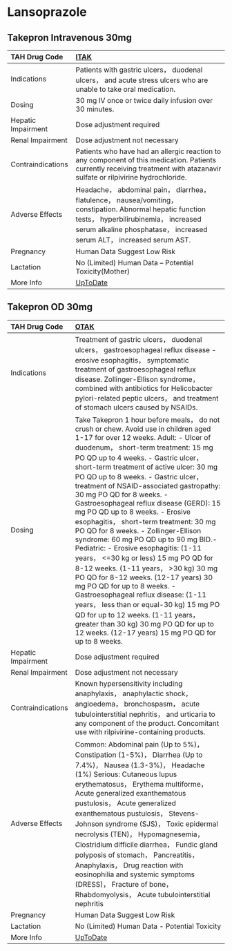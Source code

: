 # Lansoprazole

## Takepron Intravenous 30mg

| TAH Drug Code      | [ITAK](https://www.tahsda.org.tw/drugs/hissearch.php?drug_code=ITAK)                                                                                                                                                         |
|:-------------------|:-----------------------------------------------------------------------------------------------------------------------------------------------------------------------------------------------------------------------------|
| Indications        | Patients with gastric ulcers， duodenal ulcers， and acute stress ulcers who are unable to take oral medication.                                                                                                             |
| Dosing             | 30 mg IV once or twice daily infusion over 30 minutes.                                                                                                                                                                       |
| Hepatic Impairment | Dose adjustment required                                                                                                                                                                                                     |
| Renal Impairment   | Dose adjustment not necessary                                                                                                                                                                                                |
| Contraindications  | Patients who have had an allergic reaction to any component of this medication. Patients currently receiving treatment with atazanavir sulfate or rilpivirine hydrochloride.                                                 |
| Adverse Effects    | Headache， abdominal pain， diarrhea， flatulence， nausea/vomiting， constipation. Abnormal hepatic function tests， hyperbilirubinemia， increased serum alkaline phosphatase， increased serum ALT， increased serum AST. |
| Pregnancy          | Human Data Suggest Low Risk                                                                                                                                                                                                  |
| Lactation          | No (Limited) Human Data – Potential Toxicity(Mother)                                                                                                                                                                         |
| More Info          | [UpToDate](https://www.uptodate.com/contents/lansoprazole-drug-information)                                                                                                                                                  |

## Takepron OD 30mg

| TAH Drug Code      | [OTAK](https://www.tahsda.org.tw/drugs/hissearch.php?drug_code=OTAK)                                                                                                                                                                                                                                                                                                                                                                                                                                                                                                                                                                                                                                                                                                                                                                                                                                                                                                                              |
|:-------------------|:--------------------------------------------------------------------------------------------------------------------------------------------------------------------------------------------------------------------------------------------------------------------------------------------------------------------------------------------------------------------------------------------------------------------------------------------------------------------------------------------------------------------------------------------------------------------------------------------------------------------------------------------------------------------------------------------------------------------------------------------------------------------------------------------------------------------------------------------------------------------------------------------------------------------------------------------------------------------------------------------------|
| Indications        | Treatment of gastric ulcers， duodenal ulcers， gastroesophageal reflux disease - erosive esophagitis， symptomatic treatment of gastroesophageal reflux disease. Zollinger-Ellison syndrome， combined with antibiotics for Helicobacter pylori-related peptic ulcers， and treatment of stomach ulcers caused by NSAIDs.                                                                                                                                                                                                                                                                                                                                                                                                                                                                                                                                                                                                                                                                        |
| Dosing             | Take Takepron 1 hour before meals， do not crush or chew. Avoid use in children aged 1-17 for over 12 weeks. Adult: - Ulcer of duodenum， short-term treatment: 15 mg PO QD up to 4 weeks. - Gastric ulcer， short-term treatment of active ulcer: 30 mg PO QD up to 8 weeks. - Gastric ulcer， treatment of NSAID-associated gastropathy: 30 mg PO QD for 8 weeks. - Gastroesophageal reflux disease (GERD): 15 mg PO QD up to 8 weeks. - Erosive esophagitis， short-term treatment: 30 mg PO QD for 8 weeks. - Zollinger-Ellison syndrome: 60 mg PO QD up to 90 mg BID.- Pediatric: - Erosive esophagitis: (1-11 years， <=30 kg or less) 15 mg PO QD for 8-12 weeks. (1-11 years， >30 kg) 30 mg PO QD for 8-12 weeks. (12-17 years) 30 mg PO QD for up to 8 weeks. - Gastroesophageal reflux disease: (1-11 years， less than or equal-30 kg) 15 mg PO QD for up to 12 weeks. (1-11 years， greater than 30 kg) 30 mg PO QD for up to 12 weeks. (12-17 years) 15 mg PO QD for up to 8 weeks. |
| Hepatic Impairment | Dose adjustment required                                                                                                                                                                                                                                                                                                                                                                                                                                                                                                                                                                                                                                                                                                                                                                                                                                                                                                                                                                          |
| Renal Impairment   | Dose adjustment not necessary                                                                                                                                                                                                                                                                                                                                                                                                                                                                                                                                                                                                                                                                                                                                                                                                                                                                                                                                                                     |
| Contraindications  | Known hypersensitivity including anaphylaxis， anaphylactic shock， angioedema， bronchospasm， acute tubulointerstitial nephritis， and urticaria to any component of the product. Concomitant use with rilpivirine-containing products.                                                                                                                                                                                                                                                                                                                                                                                                                                                                                                                                                                                                                                                                                                                                                         |
| Adverse Effects    | Common: Abdominal pain (Up to 5%)， Constipation (1-5%)， Diarrhea (Up to 7.4%)， Nausea (1.3-3%)， Headache (1%) Serious: Cutaneous lupus erythematosus， Erythema multiforme， Acute generalized exanthematous pustulosis， Acute generalized exanthematous pustulosis， Stevens-Johnson syndrome (SJS)， Toxic epidermal necrolysis (TEN)， Hypomagnesemia， Clostridium difficile diarrhea， Fundic gland polyposis of stomach， Pancreatitis， Anaphylaxis， Drug reaction with eosinophilia and systemic symptoms (DRESS)， Fracture of bone， Rhabdomyolysis， Acute tubulointerstitial nephritis                                                                                                                                                                                                                                                                                                                                                                                          |
| Pregnancy          | Human Data Suggest Low Risk                                                                                                                                                                                                                                                                                                                                                                                                                                                                                                                                                                                                                                                                                                                                                                                                                                                                                                                                                                       |
| Lactation          | No (Limited) Human Data - Potential Toxicity                                                                                                                                                                                                                                                                                                                                                                                                                                                                                                                                                                                                                                                                                                                                                                                                                                                                                                                                                      |
| More Info          | [UpToDate](https://www.uptodate.com/contents/lansoprazole-drug-information)                                                                                                                                                                                                                                                                                                                                                                                                                                                                                                                                                                                                                                                                                                                                                                                                                                                                                                                       |


